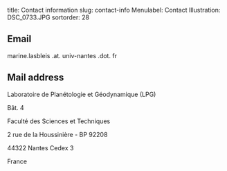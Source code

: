 title: Contact information 
slug: contact-info
Menulabel: Contact
Illustration: DSC_0733.JPG
sortorder: 28

## Email

marine.lasbleis .at. univ-nantes .dot. fr

## Mail address

Laboratoire de Planétologie et Géodynamique (LPG)

Bât. 4

Faculté des Sciences et Techniques

2 rue de la Houssinière - BP 92208

44322 Nantes Cedex 3

France